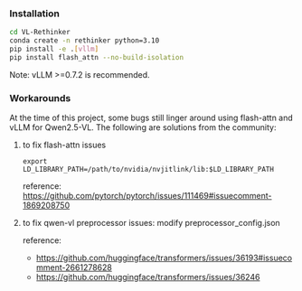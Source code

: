 ### Installation

```bash
cd VL-Rethinker
conda create -n rethinker python=3.10
pip install -e .[vllm]
pip install flash_attn --no-build-isolation
```

Note: vLLM >=0.7.2 is recommended.

### Workarounds
At the time of this project, some bugs still linger around using flash-attn and vLLM for Qwen2.5-VL. The following are  solutions from the community:
1. to fix flash-attn issues
    ```
    export LD_LIBRARY_PATH=/path/to/nvidia/nvjitlink/lib:$LD_LIBRARY_PATH
    ```
    reference: https://github.com/pytorch/pytorch/issues/111469#issuecomment-1869208750


2. to fix qwen-vl preprocessor issues: modify preprocessor_config.json
    
    reference:
    - https://github.com/huggingface/transformers/issues/36193#issuecomment-2661278628
    - https://github.com/huggingface/transformers/issues/36246

